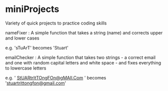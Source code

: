 # miniProjects
Variety of quick projects to practice coding skills

nameFixer : A simple function that takes a string (name) and corrects upper and lower cases <p>
e.g. 'sTuArT' becomes 'Stuart'
  
emailChecker : A simple function that takes two strings - a correct email and one with random capital letters and white space - and fixes everything to lowercase letters <p>
e.g. '   StUARtrItTOngFOn@gMAIl.Com   ' becomes 'stuartrittongfon@gmail.com'

